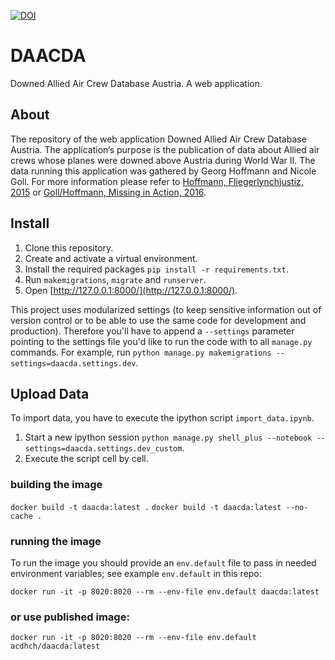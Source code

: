 [![DOI](https://zenodo.org/badge/132461159.svg)](https://zenodo.org/badge/latestdoi/132461159)

# DAACDA
Downed Allied Air Crew Database Austria. A web application.

## About
The repository of the web application Downed Allied Air Crew Database Austria. The application’s purpose is the publication of data about Allied air crews whose planes were downed above Austria during World War II. The data running this application was gathered by Georg Hoffmann and Nicole Goll. For more information please refer to [Hoffmann, Fliegerlynchjustiz, 2015](https://www.schoeningh.de/katalog/titel/978-3-506-78137-6.html) or [Goll/Hoffmann, Missing in Action, 2016](http://www.bundesheer.at/download_archiv/pdfs/missing_in_action.pdf).


## Install
1. Clone this repository.
2. Create and activate a virtual environment.
3. Install the required packages `pip install -r requirements.txt`.
4. Run `makemigrations`, `migrate` and `runserver`.
5. Open [http://127.0.0.1:8000/](http://127.0.0.1:8000/).

This project uses modularized settings (to keep sensitive information out of version control or to be able to use the same code for development and production). Therefore you'll have to append a `--settings` parameter pointing to the settings file you'd like to run the code with to all `manage.py` commands. For example, run `python manage.py makemigrations --settings=daacda.settings.dev`.

## Upload Data
To import data, you have to execute the ipython script `import_data.ipynb`.

1. Start a new ipython session `python manage.py shell_plus --notebook --settings=daacda.settings.dev_custom`.
2. Execute the script cell by cell.



### building the image

`docker build -t daacda:latest .`
`docker build -t daacda:latest --no-cache .`

### running the image

To run the image you should provide an `env.default` file to pass in needed environment variables; see example `env.default` in this repo:


`docker run -it -p 8020:8020 --rm --env-file env.default daacda:latest`

### or use published image:

`docker run -it -p 8020:8020 --rm --env-file env.default acdhch/daacda:latest`